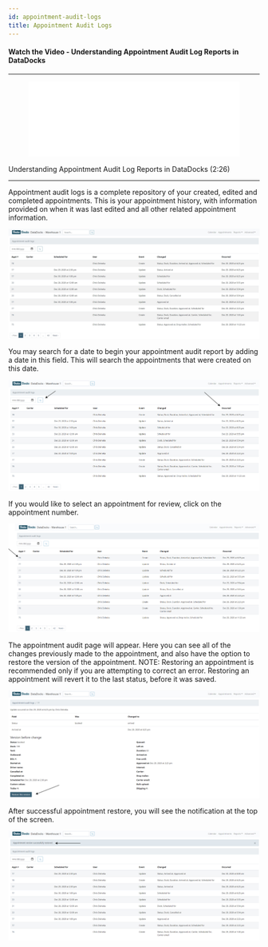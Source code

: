```yaml
---
id: appointment-audit-logs
title: Appointment Audit Logs
---
```


#### Watch the Video - Understanding Appointment Audit Log Reports in DataDocks

***
<figure class="video-container">
  <iframe src="//www.youtube.com/embed/ooy7ZLPhh18" frameborder="0" allowFullScreen width="100%"></iframe>
</figure>


Understanding Appointment Audit Log Reports in DataDocks (2:26)
***
Appointment audit logs is a complete repository of your created, edited and completed appointments. This is your appointment history, with information provided on when it was last edited and all other related appointment information. 

[![Main Screen](/img/docs/reports/appointment-audit-logs/main.jpg)](/img/docs/reports/appointment-audit-logs/main.jpg)
 
You may search for a date to begin your appointment audit report by adding a date in this field. This will search the appointments that were created on this date.  

[![Date Search](/img/docs/reports/appointment-audit-logs/date-search.jpg)](/img/docs/reports/appointment-audit-logs/date-search.jpg)

If you would like to select an appointment for review, click on the appointment number. 

[![Appointment Number](/img/docs/reports/appointment-audit-logs/click-appt-number.jpg)](/img/docs/reports/appointment-audit-logs/click-appt-number.jpg)

The appointment audit page will appear. Here you can see all of the changes previously made to the appointment, and also have the option to restore the version of the appointment. NOTE: Restoring an appointment is recommended only if you are attempting to correct an error. Restoring an appointment will revert it to the last status, before it was saved. 

[![Restore Appointment](/img/docs/reports/appointment-audit-logs/restore-appt.jpg)](/img/docs/reports/appointment-audit-logs/restore-appt.jpg)

After successful appointment restore, you will see the notification at the top of the screen. 

[![Restore Confirm](/img/docs/reports/appointment-audit-logs/restore-appt-confirm.jpg)](/img/docs/reports/appointment-audit-logs/restore-appt-confirm.jpg)

 
